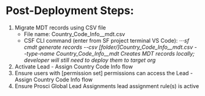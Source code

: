 # Post-Deployment Steps:

1. Migrate MDT records using CSV file
    - File name: Country_Code_Info__mdt.csv
    - CSF CLI command (enter from SF project terminal VS Code): 
    ⋅⋅⋅*sf cmdt generate records --csv [folder/]Country_Code_Info__mdt.csv --type-name Country_Code_Info__mdt*
    *Creates MDT records locally; developer will still need to deploy them to target org*
2. Activate Lead - Assign Country Code Info flow
3. Ensure users with [permission set] permissions can access the Lead - Assign Country Code Info flow
4. Ensure Prosci Global Lead Assignments lead assignment rule(s) is active
